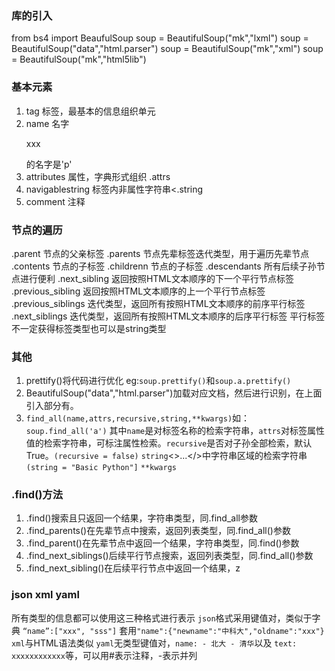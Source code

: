 ### 库的引入
from bs4 import BeaufulSoup
soup = BeautifulSoup("mk","lxml")
soup = BeautifulSoup("<html>data</html>","html.parser")
soup = BeautifulSoup("mk","xml")
soup = BeautifulSoup("mk","html5lib")

### 基本元素
1. tag 标签，最基本的信息组织单元
2. name 名字 <p> xxx   </p>的名字是'p'
3. attributes 属性，字典形式组织 <tag>.attrs
4. navigablestring 标签内非属性字符串<<tag>.string
5. comment 注释

### 节点的遍历
.parent 节点的父亲标签
.parents 节点先辈标签迭代类型，用于遍历先辈节点
.contents 节点的子标签
.childrenn 节点的子标签
.descendants 所有后续子孙节点进行便利
.next_sibling 返回按照HTML文本顺序的下一个平行节点标签
.previous_sibling 返回按照HTML文本顺序的上一个平行节点标签
.previous_siblings 迭代类型，返回所有按照HTML文本顺序的前序平行标签
.next_siblings 迭代类型，返回所有按照HTML文本顺序的后序平行标签
平行标签不一定获得标签类型也可以是string类型

### 其他
1. prettify()将代码进行优化 eg:`soup.prettify()`和`soup.a.prettify()`
2. BeautifulSoup("<html>data</html>","html.parser")加载对应文档，然后进行识别，在上面引入部分有。
3. `find_all(name,attrs,recursive,string,**kwargs)`如：`soup.find_all('a')` 其中`name`是对标签名称的检索字符串，`attrs`对标签属性值的检索字符串，可标注属性检索。`recursive`是否对子孙全部检索，默认True。`(recursive = false)`  `string`<>...</>中字符串区域的检索字符串`(string = "Basic Python"]` `**kwargs`

### .find()方法
1. .find()搜索且只返回一个结果，字符串类型，同.find_all参数
2. .find_parents()在先辈节点中搜索，返回列表类型，同.find_all()参数
3. .find_parent()在先辈节点中返回一个结果，字符串类型，同.find()参数
4. .find_next_siblings()后续平行节点搜索，返回列表类型，同.find_all()参数
5. .find_next_sibling()在后续平行节点中返回一个结果，z


### json xml yaml
所有类型的信息都可以使用这三种格式进行表示
`json`格式采用键值对，类似于字典 `“name”:["xxx", "sss"]` 套用`"name":{"newname":"中科大","oldname":"xxx"}`
`xml`与HTML语法类似
`yaml`无类型键值对，`name: - 北大 - 清华`以及 `text: xxxxxxxxxxxx`等，可以用#表示注释，-表示并列
<!--stackedit_data:
eyJoaXN0b3J5IjpbLTIxNzc1NTc1MSw5MTgyMjYwMzUsLTE4OT
k2NDA3NjEsNDMxMTI5OTQ1LC0xNDA0ODYyNDA0LC0xMjk4MTQz
MjY2LDIwOTYwNjY3ODYsNzkyODAyMDYxLC01MTU0NTU0NjQsLT
ExNDE4MzgzNTgsLTI4NDgzOTI0Myw3MDg2MDYwNTFdfQ==
-->
